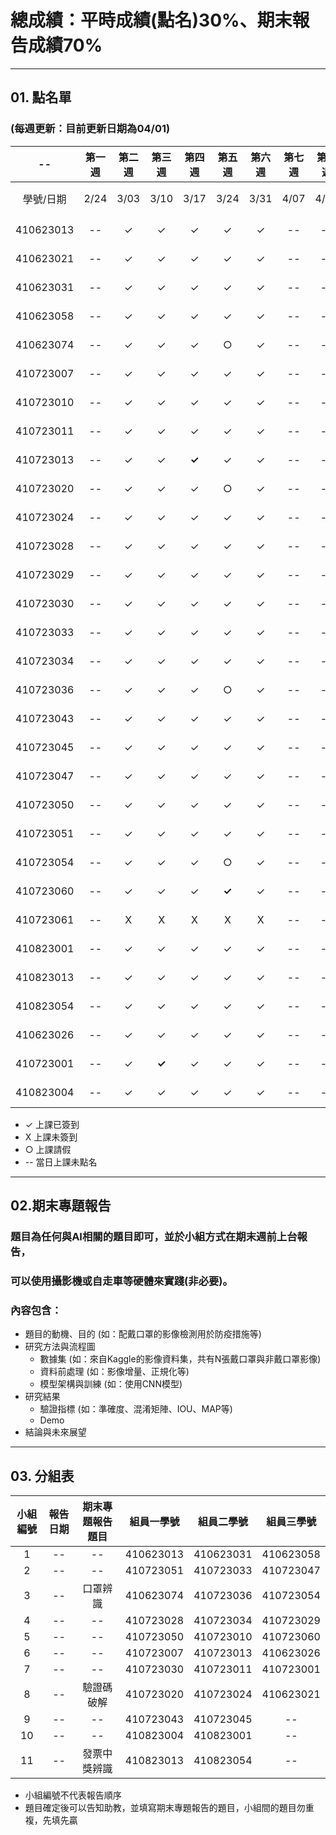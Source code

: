 # 總成績：平時成績(點名)30%、期末報告成績70%
-----
## 01. 點名單
### (每週更新：目前更新日期為**04/01**)

| -- | 第一週 | 第二週 | 第三週 | 第四週 | 第五週 | 第六週 | 第七週 | 第八週 | 第九週 | 第十週 | 第十一週 | 第十二週 | 第十三週 | 第十四週 | 第十五週 | 第十六週 | 第十七週 | -- | 
| :----: | :----: | :----: | :----: | :----: | :----: | :----: | :----: | :----: | :----: | :----: | :----: | :----: | :----: | :----: | :----: | :----: | :----: | :----: | 
| 學號/日期 | 2/24 | 3/03 | 3/10 | 3/17 | 3/24 | 3/31 | 4/07 | 4/14 | 4/21 | 4/28 | 5/05 | 5/12 | 5/19 | 5/26 | 6/02 | 6/09 | 6/16	| 總計 | 
| 410623013	| --	| ✓	| ✓ | ✓ | ✓ | ✓ | -- | -- | -- | -- | -- | -- | -- | -- | -- | -- | -- | -- |														
| 410623021	| --	| ✓	| ✓ | ✓ | ✓ | ✓ | -- | -- | -- | -- | -- | -- | -- | -- | -- | -- | -- | -- |															
| 410623031	| --	| ✓	| ✓ | ✓ | ✓ | ✓ | -- | -- | -- | -- | -- | -- | -- | -- | -- | -- | -- | -- |	
| 410623058	| --	| ✓	| ✓ | ✓ | ✓ | ✓ | -- | -- | -- | -- | -- | -- | -- | -- | -- | -- | -- | -- |	
| 410623074	| --	| ✓	| ✓ | ✓ | ○ | ✓ | -- | -- | -- | -- | -- | -- | -- | -- | -- | -- | -- | -- |	
| 410723007	| --	| ✓	| ✓ | ✓ | ✓ | ✓ | -- | -- | -- | -- | -- | -- | -- | -- | -- | -- | -- | -- |	
| 410723010	| --	| ✓	| ✓ | ✓ | ✓ | ✓ | -- | -- | -- | -- | -- | -- | -- | -- | -- | -- | -- | -- |	
| 410723011	| --	| ✓	| ✓ | ✓ | ✓ | ✓ | -- | -- | -- | -- | -- | -- | -- | -- | -- | -- | -- | -- |	
| 410723013	| --	| ✓	| ✓ | **✓** | ✓ | ✓ | -- | -- | -- | -- | -- | -- | -- | -- | -- | -- | -- | -- |	
| 410723020	| --	| ✓	| ✓ | ✓ | ○ | ✓ | -- | -- | -- | -- | -- | -- | -- | -- | -- | -- | -- | -- |	
| 410723024	| --	| ✓	| ✓ | ✓ | ✓ | ✓ | -- | -- | -- | -- | -- | -- | -- | -- | -- | -- | -- | -- |	
| 410723028	| --	| ✓	| ✓ | ✓ | ✓ | ✓ | -- | -- | -- | -- | -- | -- | -- | -- | -- | -- | -- | -- |	
| 410723029	| --	| ✓	| ✓ | ✓ | ✓ | ✓ | -- | -- | -- | -- | -- | -- | -- | -- | -- | -- | -- | -- |	
| 410723030	| --	| ✓	| ✓ | ✓ | ✓ | ✓ | -- | -- | -- | -- | -- | -- | -- | -- | -- | -- | -- | -- |	
| 410723033	| --	| ✓	| ✓ | ✓ | ✓ | ✓ | -- | -- | -- | -- | -- | -- | -- | -- | -- | -- | -- | -- |	
| 410723034	| --	| ✓	| ✓ | ✓ | ✓ | ✓ | -- | -- | -- | -- | -- | -- | -- | -- | -- | -- | -- | -- |	
| 410723036	| --	| ✓	| ✓ | ✓ | ○ | ✓ | -- | -- | -- | -- | -- | -- | -- | -- | -- | -- | -- | -- |	
| 410723043	| --	| ✓	| ✓ | ✓ | ✓ | ✓ | -- | -- | -- | -- | -- | -- | -- | -- | -- | -- | -- | -- |	
| 410723045	| --	| ✓	| ✓ | ✓ | ✓ | ✓ | -- | -- | -- | -- | -- | -- | -- | -- | -- | -- | -- | -- |	
| 410723047	| --	| ✓	| ✓ | ✓ | ✓ | ✓ | -- | -- | -- | -- | -- | -- | -- | -- | -- | -- | -- | -- |	
| 410723050	| --	| ✓	| ✓ | ✓ | ✓ | ✓ | -- | -- | -- | -- | -- | -- | -- | -- | -- | -- | -- | -- |	
| 410723051	| --	| ✓	| ✓ | ✓ | ✓ | ✓ | -- | -- | -- | -- | -- | -- | -- | -- | -- | -- | -- | -- |	
| 410723054	| --	| ✓	| ✓ | ✓ | ○ | ✓ | -- | -- | -- | -- | -- | -- | -- | -- | -- | -- | -- | -- |	
| 410723060	| --	| ✓	| ✓ | ✓ | **✓** | ✓ | -- | -- | -- | -- | -- | -- | -- | -- | -- | -- | -- | -- |	
| 410723061	| --	| X	| X | X | X | X | -- | -- | -- | -- | -- | -- | -- | -- | -- | -- | -- | -- |	
| 410823001	| --	| ✓	| ✓ | ✓ | ✓ | ✓ | -- | -- | -- | -- | -- | -- | -- | -- | -- | -- | -- | -- |															
| 410823013	| --	| ✓	| ✓ | ✓ | ✓ | ✓ | -- | -- | -- | -- | -- | -- | -- | -- | -- | -- | -- | -- |															
| 410823054	| --	| ✓	| ✓ | ✓ | ✓ | ✓ | -- | -- | -- | -- | -- | -- | -- | -- | -- | -- | -- | -- |															
| 410623026	| --	| ✓	| ✓ | ✓ | ✓ | ✓ | -- | -- | -- | -- | -- | -- | -- | -- | -- | -- | -- | -- |															
| 410723001	| --	| ✓	| **✓** | ✓ | ✓ | ✓ | -- | -- | -- | -- | -- | -- | -- | -- | -- | -- | -- | -- |															
| 410823004	| --	| ✓	| ✓ | ✓ | ✓ | ✓ | -- | -- | -- | -- | -- | -- | -- | -- | -- | -- | -- | -- |	

* ✓ 上課已簽到
* X 上課未簽到
* ○ 上課請假
* -- 當日上課未點名
-----

## 02.期末專題報告
### 題目為任何與AI相關的題目即可，並於小組方式在期末週前上台報告，
### 可以使用攝影機或自走車等硬體來實踐(非必要)。
### 內容包含：
* 題目的動機、目的 (如：配戴口罩的影像檢測用於防疫措施等)
* 研究方法與流程圖
  - 數據集 (如：來自Kaggle的影像資料集，共有N張戴口罩與非戴口罩影像)
  - 資料前處理 (如：影像增量、正規化等)
  - 模型架構與訓練 (如：使用CNN模型)
* 研究結果
  - 驗證指標 (如：準確度、混淆矩陣、IOU、MAP等)
  - Demo
* 結論與未來展望

-----

## 03. 分組表
| 小組編號 | 報告日期 | 期末專題報告題目 | 組員一學號 | 組員二學號 | 組員三學號 | 
| :----: | :----: | :----: | :----: | :----: | :----: | 
| 1 | -- | -- | 410623013 | 410623031 | 410623058 |
| 2 | -- | -- | 410723051 | 410723033 | 410723047 |
| 3 | -- | 口罩辨識 | 410623074 | 410723036 | 410723054 |
| 4 | -- | -- | 410723028 | 410723034 | 410723029 |
| 5 | -- | -- | 410723050 | 410723010 | 410723060 |
| 6 | -- | -- | 410723007 | 410723013 | 410623026 |
| 7 | -- | -- | 410723030 | 410723011 | 410723001 |
| 8 | -- | 驗證碼破解 | 410723020 | 410723024 | 410623021 |
| 9 | -- | -- | 410723043 | 410723045 | -- |
| 10 | -- | -- | 410823004 | 410823001 | -- |
| 11 | -- | 發票中獎辨識 | 410823013 | 410823054 | -- |

* 小組編號不代表報告順序
* 題目確定後可以告知助教，並填寫期末專題報告的題目，小組間的題目勿重複，先填先贏
